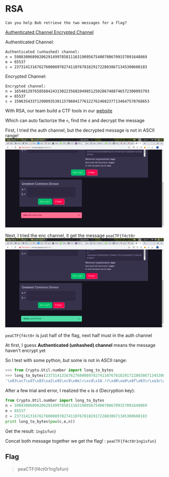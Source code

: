 # RSA
```
Can you help Bob retrieve the two messages for a flag?
```
[Authenticated Channel ](auth_channel.txt)[Encrypted Channel](enc_channel.txt)

Authenticated Channel:
```
Authenticated (unhashed) channel:
n = 59883006898206291499785811163190956754007806709157091648869
e = 65537
c = 23731413167627600089782741107678182917228038671345300608183
```

Encrypted Channel:
```
Encrypted channel:
n = 165481207658568424313022356820498512502867488746572300093793
e = 65537
c = 150635433712900935381157860417761227624682377134647578768653
```

With RSA, our team build a CTF tools in our [website](http://tworeal.appspot.com/tools)

Which can auto factorize the `n`, find the `d` and decrypt the message

First, I tried the auth channel, but the decrypted message is not in ASCII range!
![Screenshot](Screenshot.png)

Next, I tried the enc channel, it get the message `peaCTF{f4ct0r`
![Screenshot2](Screenshot2.png)

`peaCTF{f4ct0r` is just half of the flag, next half must in the auth channel

At first, I guess **Authenticated (unhashed) channel** means the message haven't encrypt yet

So I test with some python, but some is not in ASCII range:
```python
>>> from Crypto.Util.number import long_to_bytes
>>> long_to_bytes(23731413167627600089782741107678182917228038671345300608183)
'\x03\xc7\xd7\x83\xa2\x92\xc9\x8e}u\xcd\x18.)V\xd8\xa9\x8f\x03\r\xa3e\xd1\x14\xb7'
```

After a few trial and error, I realized the `e` is `d` (Decryption key):
```python
from Crypto.Util.number import long_to_bytes
n = 59883006898206291499785811163190956754007806709157091648869
e = 65537
c = 23731413167627600089782741107678182917228038671345300608183
print long_to_bytes(pow(c,e,n))
```
Get the result: `1ng1sfun}`

Concat both message together we get the flag! : `peaCTF{f4ct0r1ng1sfun}`

## Flag
> peaCTF{f4ct0r1ng1sfun}